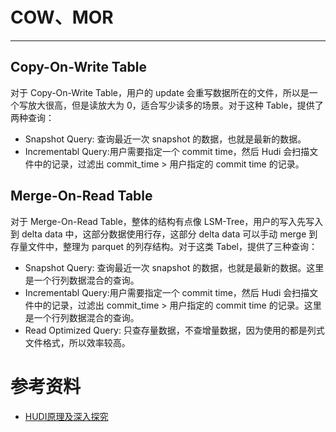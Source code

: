 # COW、MOR

---

## Copy-On-Write Table

对于 Copy-On-Write Table，用户的 update 会重写数据所在的文件，所以是一个写放大很高，但是读放大为 0，适合写少读多的场景。对于这种 Table，提供了两种查询：

- Snapshot Query: 查询最近一次 snapshot 的数据，也就是最新的数据。
- Incrementabl Query:用户需要指定一个 commit time，然后 Hudi 会扫描文件中的记录，过滤出 commit_time > 用户指定的 commit time 的记录。

## Merge-On-Read Table

对于 Merge-On-Read Table，整体的结构有点像 LSM-Tree，用户的写入先写入到 delta data 中，这部分数据使用行存，这部分 delta data 可以手动 merge 到存量文件中，整理为 parquet 的列存结构。对于这类 Tabel，提供了三种查询：

- Snapshot Query: 查询最近一次 snapshot 的数据，也就是最新的数据。这里是一个行列数据混合的查询。
- Incrementabl Query:用户需要指定一个 commit time，然后 Hudi 会扫描文件中的记录，过滤出 commit_time > 用户指定的 commit time 的记录。这里是一个行列数据混合的查询。
- Read Optimized Query: 只查存量数据，不查增量数据，因为使用的都是列式文件格式，所以效率较高。



# 参考资料

- [HUDI原理及深入探究](https://blog.csdn.net/Dreamershi/article/details/123501987)